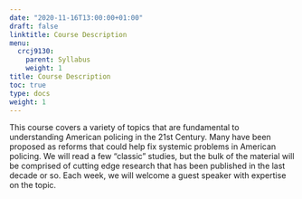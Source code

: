 ```yaml
---
date: "2020-11-16T13:00:00+01:00"
draft: false
linktitle: Course Description
menu:
  crcj9130:
    parent: Syllabus
    weight: 1
title: Course Description
toc: true
type: docs
weight: 1
---
```


This course covers a variety of topics that are fundamental to understanding American policing in the 21st Century. Many have been proposed as reforms that could help fix systemic problems in American policing. We will read a few “classic” studies, but the bulk of the material will be comprised of cutting edge research that has been published in the last decade or so. Each week, we will welcome a guest speaker with expertise on the topic.